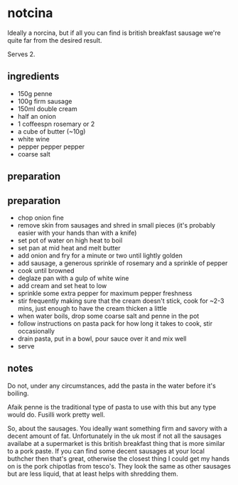 # notcina

Ideally a norcina, but if all you can find is british breakfast sausage we're quite far from the desired result.

Serves 2.

## ingredients

- 150g penne
- 100g firm sausage
- 150ml double cream
- half an onion
- 1 coffeespn rosemary or 2
- a cube of butter (~10g)
- white wine
- pepper pepper pepper
- coarse salt

## preparation


## preparation

- chop onion fine
- remove skin from sausages and shred in small pieces (it's probably easier with your hands than with a knife)
- set pot of water on high heat to boil
- set pan at mid heat and melt butter
- add onion and fry for a minute or two until lightly golden
- add sausage, a generous sprinkle of rosemary and a sprinkle of pepper
- cook until browned
- deglaze pan with a gulp of white wine
- add cream and set heat to low
- sprinkle some extra pepper for maximum pepper freshness
- stir frequently making sure that the cream doesn't stick, cook for ~2-3 mins, just enough to have the cream thicken a little
- when water boils, drop some coarse salt and penne in the pot
- follow instructions on pasta pack for how long it takes to cook, stir occasionally
- drain pasta, put in a bowl, pour sauce over it and mix well
- serve

## notes

Do not, under any circumstances, add the pasta in the water before it's boiling.

Afaik penne is the traditional type of pasta to use with this but any type would do. Fusilli work pretty well.

So, about the sausages. You ideally want something firm and savory with a decent amount of fat.  Unfortunately in the uk most if not all the sausages availabe at a supermarket is this british breakfast thing that is more similar to a pork paste. If you can find some decent sausages at your local buthcher then that's great, otherwise the closest thing I could get my hands on is the pork chipotlas from tesco's. They look the same as other sausages but are less liquid, that at least helps with shredding them.
